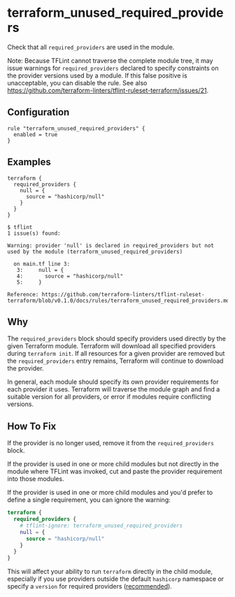 # terraform_unused_required_providers

Check that all `required_providers` are used in the module.

Note: Because TFLint cannot traverse the complete module tree, it may issue warnings for `required_providers` declared to specify constraints on the provider versions used by a module. If this false positive is unacceptable, you can disable the rule. See also https://github.com/terraform-linters/tflint-ruleset-terraform/issues/21.

## Configuration

```hcl
rule "terraform_unused_required_providers" {
  enabled = true
}
```

## Examples

```hcl
terraform {
  required_providers {
    null = {
      source = "hashicorp/null"
    }
  }
}
```

```
$ tflint
1 issue(s) found:

Warning: provider 'null' is declared in required_providers but not used by the module (terraform_unused_required_providers)

  on main.tf line 3:
   3:     null = {
   4:       source = "hashicorp/null"
   5:     }

Reference: https://github.com/terraform-linters/tflint-ruleset-terraform/blob/v0.1.0/docs/rules/terraform_unused_required_providers.md
```

## Why

The `required_providers` block should specify providers used directly by the given Terraform module. Terraform will download all specified providers during `terraform init`. If all resources for a given provider are removed but the `required_providers` entry remains, Terraform will continue to download the provider.

In general, each module should specify its own provider requirements for each provider it uses. Terraform will traverse the module graph and find a suitable version for all providers, or error if modules require conflicting versions. 

## How To Fix

If the provider is no longer used, remove it from the `required_providers` block. 

If the provider is used in one or more child modules but not directly in the module where TFLint was invoked, cut and paste the provider requirement into those modules.

If the provider is used in one or more child modules and you'd prefer to define a single requirement, you can ignore the warning:

```tf
terraform {
  required_providers {
    # tflint-ignore: terraform_unused_required_providers
    null = {
      source = "hashicorp/null"
    }
  }
}
```

This will affect your ability to run `terraform` directly in the child module, especially if you use providers outside the default `hashicorp` namespace or specify a `version` for required providers ([recommended](./terraform_required_providers.md)).
